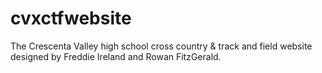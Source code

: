 # cvxctfwebsite
The Crescenta Valley high school cross country & track and field website designed by Freddie Ireland and Rowan FitzGerald. 
